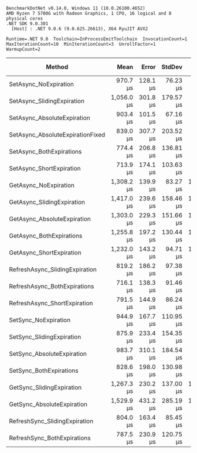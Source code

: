 ```

BenchmarkDotNet v0.14.0, Windows 11 (10.0.26100.4652)
AMD Ryzen 7 5700G with Radeon Graphics, 1 CPU, 16 logical and 8 physical cores
.NET SDK 9.0.301
  [Host] : .NET 9.0.6 (9.0.625.26613), X64 RyuJIT AVX2

Runtime=.NET 9.0  Toolchain=InProcessEmitToolchain  InvocationCount=1  
MaxIterationCount=10  MinIterationCount=3  UnrollFactor=1  
WarmupCount=2  

```
| Method                           | Mean       | Error    | StdDev    | Min        | Max        | Median     | P90        | P95        | Ratio | RatioSD | Rank | Baseline | Allocated | Alloc Ratio |
|--------------------------------- |-----------:|---------:|----------:|-----------:|-----------:|-----------:|-----------:|-----------:|------:|--------:|-----:|--------- |----------:|------------:|
| SetAsync_NoExpiration            |   970.7 μs | 128.1 μs |  76.23 μs |   810.9 μs | 1,065.5 μs |   984.4 μs | 1,064.7 μs | 1,065.0 μs |  1.01 |    0.11 |    1 | Yes      |  15.02 KB |        1.00 |
| SetAsync_SlidingExpiration       | 1,056.0 μs | 301.8 μs | 179.57 μs |   857.5 μs | 1,323.8 μs | 1,025.1 μs | 1,298.2 μs | 1,311.0 μs |  1.09 |    0.20 |    1 | No       |  34.23 KB |        2.28 |
| SetAsync_AbsoluteExpiration      |   903.4 μs | 101.5 μs |  67.16 μs |   796.0 μs |   996.0 μs |   920.6 μs |   969.2 μs |   982.6 μs |  0.94 |    0.10 |    1 | No       |   32.1 KB |        2.14 |
| SetAsync_AbsoluteExpirationFixed |   839.0 μs | 307.7 μs | 203.52 μs |   607.1 μs | 1,136.2 μs |   805.6 μs | 1,133.8 μs | 1,135.0 μs |  0.87 |    0.21 |    1 | No       |  22.99 KB |        1.53 |
| SetAsync_BothExpirations         |   774.4 μs | 206.8 μs | 136.81 μs |   615.2 μs | 1,050.7 μs |   792.4 μs |   899.3 μs |   975.0 μs |  0.80 |    0.15 |    1 | No       |  69.45 KB |        4.62 |
| SetAsync_ShortExpiration         |   713.9 μs | 174.1 μs | 103.63 μs |   562.0 μs |   848.2 μs |   750.4 μs |   827.6 μs |   837.9 μs |  0.74 |    0.12 |    1 | No       |  20.27 KB |        1.35 |
| GetAsync_NoExpiration            | 1,308.2 μs | 139.9 μs |  83.27 μs | 1,190.7 μs | 1,408.3 μs | 1,313.8 μs | 1,394.5 μs | 1,401.4 μs |  1.36 |    0.14 |    1 | No       |   24.3 KB |        1.62 |
| GetAsync_SlidingExpiration       | 1,417.0 μs | 239.6 μs | 158.46 μs | 1,168.3 μs | 1,656.9 μs | 1,434.5 μs | 1,599.1 μs | 1,628.0 μs |  1.47 |    0.20 |    1 | No       |   23.8 KB |        1.59 |
| GetAsync_AbsoluteExpiration      | 1,303.0 μs | 229.3 μs | 151.66 μs | 1,128.0 μs | 1,560.5 μs | 1,242.2 μs | 1,519.0 μs | 1,539.7 μs |  1.35 |    0.19 |    1 | No       |  24.05 KB |        1.60 |
| GetAsync_BothExpirations         | 1,255.8 μs | 197.2 μs | 130.44 μs | 1,107.1 μs | 1,529.6 μs | 1,215.3 μs | 1,387.5 μs | 1,458.5 μs |  1.30 |    0.17 |    1 | No       |  23.93 KB |        1.59 |
| GetAsync_ShortExpiration         | 1,232.0 μs | 143.2 μs |  94.71 μs | 1,070.5 μs | 1,368.3 μs | 1,244.2 μs | 1,358.8 μs | 1,363.5 μs |  1.28 |    0.14 |    1 | No       |  23.47 KB |        1.56 |
| RefreshAsync_SlidingExpiration   |   819.2 μs | 186.2 μs |  97.38 μs |   669.7 μs |   944.9 μs |   793.2 μs |   938.5 μs |   941.7 μs |  0.85 |    0.12 |    1 | No       |  22.59 KB |        1.50 |
| RefreshAsync_BothExpirations     |   716.1 μs | 138.3 μs |  91.46 μs |   612.8 μs |   860.1 μs |   690.0 μs |   842.9 μs |   851.5 μs |  0.74 |    0.11 |    1 | No       |  17.01 KB |        1.13 |
| RefreshAsync_ShortExpiration     |   791.5 μs | 144.9 μs |  86.24 μs |   678.8 μs |   932.0 μs |   773.4 μs |   906.4 μs |   919.2 μs |  0.82 |    0.11 |    1 | No       |  19.23 KB |        1.28 |
| SetSync_NoExpiration             |   944.9 μs | 167.7 μs | 110.95 μs |   807.5 μs | 1,166.5 μs |   944.1 μs | 1,068.2 μs | 1,117.4 μs |  0.98 |    0.14 |    1 | No       |  18.05 KB |        1.20 |
| SetSync_SlidingExpiration        |   875.9 μs | 233.4 μs | 154.35 μs |   693.8 μs | 1,055.2 μs |   902.2 μs | 1,047.4 μs | 1,051.3 μs |  0.91 |    0.17 |    1 | No       |  25.49 KB |        1.70 |
| SetSync_AbsoluteExpiration       |   983.7 μs | 310.1 μs | 184.54 μs |   755.2 μs | 1,280.6 μs | 1,012.8 μs | 1,164.9 μs | 1,222.8 μs |  1.02 |    0.20 |    1 | No       |  12.95 KB |        0.86 |
| SetSync_BothExpirations          |   828.6 μs | 198.0 μs | 130.98 μs |   672.0 μs | 1,037.9 μs |   801.8 μs |   996.1 μs | 1,017.0 μs |  0.86 |    0.15 |    1 | No       |  21.61 KB |        1.44 |
| GetSync_SlidingExpiration        | 1,267.3 μs | 230.2 μs | 137.00 μs | 1,099.5 μs | 1,475.5 μs | 1,230.8 μs | 1,464.8 μs | 1,470.2 μs |  1.31 |    0.17 |    1 | No       |  21.41 KB |        1.43 |
| GetSync_AbsoluteExpiration       | 1,529.9 μs | 431.2 μs | 285.19 μs | 1,233.5 μs | 2,037.6 μs | 1,438.2 μs | 1,927.3 μs | 1,982.4 μs |  1.59 |    0.31 |    1 | No       |   16.7 KB |        1.11 |
| RefreshSync_SlidingExpiration    |   804.0 μs | 163.4 μs |  85.45 μs |   704.2 μs |   963.8 μs |   799.4 μs |   899.5 μs |   931.6 μs |  0.83 |    0.11 |    1 | No       |  15.67 KB |        1.04 |
| RefreshSync_BothExpirations      |   787.5 μs | 230.9 μs | 120.75 μs |   615.9 μs |   953.7 μs |   788.1 μs |   931.0 μs |   942.3 μs |  0.82 |    0.14 |    1 | No       |  15.39 KB |        1.02 |
